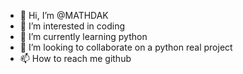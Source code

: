 - 👋 Hi, I’m @MATHDAK
- 👀 I’m interested in coding
- 🌱 I’m currently learning python
- 💞️ I’m looking to collaborate on a python real project
- 📫 How to reach me github

<!---
MATHDAK/MATHDAK is a ✨ special ✨ repository because its `README.md` (this file) appears on your GitHub profile.
You can click the Preview link to take a look at your changes.
--->
